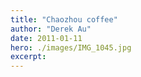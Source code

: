 ```yaml
---
title: "Chaozhou coffee"
author: "Derek Au"
date: 2011-01-11
hero: ./images/IMG_1045.jpg
excerpt: 
---
```


![]()
